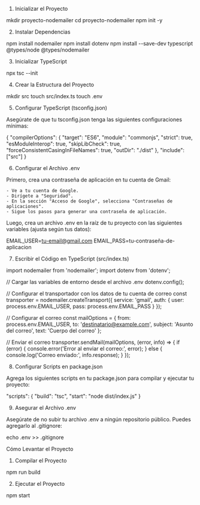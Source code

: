 1. Inicializar el Proyecto

mkdir proyecto-nodemailer
cd proyecto-nodemailer
npm init -y

2. Instalar Dependencias

npm install nodemailer
npm install dotenv
npm install --save-dev typescript @types/node @types/nodemailer

3. Inicializar TypeScript

npx tsc --init

4. Crear la Estructura del Proyecto

mkdir src
touch src/index.ts
touch .env

5. Configurar TypeScript (tsconfig.json)

Asegúrate de que tu tsconfig.json tenga las siguientes configuraciones mínimas:

{
    "compilerOptions": {
        "target": "ES6",
        "module": "commonjs",
        "strict": true,
        "esModuleInterop": true,
        "skipLibCheck": true,
        "forceConsistentCasingInFileNames": true,
        "outDir": "./dist"
    },
    "include": ["src"]
}

6. Configurar el Archivo .env

Primero, crea una contraseña de aplicación en tu cuenta de Gmail:

    - Ve a tu cuenta de Google.
    - Dirígete a "Seguridad".
    - En la sección "Acceso de Google", selecciona "Contraseñas de aplicaciones".
    - Sigue los pasos para generar una contraseña de aplicación.

Luego, crea un archivo .env en la raíz de tu proyecto con las siguientes variables (ajusta según tus datos):

EMAIL_USER=tu-email@gmail.com
EMAIL_PASS=tu-contraseña-de-aplicacion

7. Escribir el Código en TypeScript (src/index.ts)

import nodemailer from 'nodemailer';
import dotenv from 'dotenv';

// Cargar las variables de entorno desde el archivo .env
dotenv.config();

// Configurar el transportador con los datos de tu cuenta de correo
const transporter = nodemailer.createTransport({
    service: 'gmail',
    auth: {
        user: process.env.EMAIL_USER,
        pass: process.env.EMAIL_PASS
    }
});

// Configurar el correo
const mailOptions = {
    from: process.env.EMAIL_USER,
    to: 'destinatario@example.com',
    subject: 'Asunto del correo',
    text: 'Cuerpo del correo'
};

// Enviar el correo
transporter.sendMail(mailOptions, (error, info) => {
    if (error) {
        console.error('Error al enviar el correo:', error);
    } else {
        console.log('Correo enviado:', info.response);
    }
});

8. Configurar Scripts en package.json

Agrega los siguientes scripts en tu package.json para compilar y ejecutar tu proyecto:

"scripts": {
    "build": "tsc",
    "start": "node dist/index.js"
}

9. Asegurar el Archivo .env

Asegúrate de no subir tu archivo .env a ningún repositorio público. Puedes agregarlo al .gitignore:

echo .env >> .gitignore

Cómo Levantar el Proyecto

1. Compilar el Proyecto

npm run build

2. Ejecutar el Proyecto

npm start
